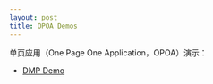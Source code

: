 ```yaml
---
layout: post
title: OPOA Demos
---
```


单页应用（One Page One Application，OPOA）演示：

- [DMP Demo](/dmp_demo/)
